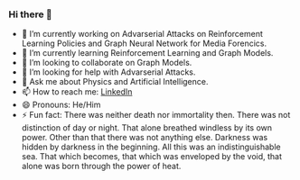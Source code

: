 ### Hi there 👋

- 🔭 I’m currently working on Advarserial Attacks on Reinforcement Learning Policies and Graph Neural Network for Media Forencics.
- 🌱 I’m currently learning Reinforcement Learning and Graph Models.
- 👯 I’m looking to collaborate on Graph Models.
- 🤔 I’m looking for help with Advarserial Attacks.
- 💬 Ask me about Physics and Artificial Intelligence.
- 📫 How to reach me: [LinkedIn](https://www.linkedin.com/in/utkarshcs/)
- 😄 Pronouns: He/Him
- ⚡ Fun fact: There was neither death nor immortality then. There was not distinction of day or night. That alone breathed windless by its own power. Other than that there was
not anything else. Darkness was hidden by darkness in the beginning. All this was an indistinguishable sea. That which becomes, that which was enveloped by the void, that alone was born through the power of heat.

